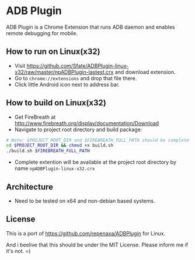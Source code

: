 # ADB Plugin

ADB Plugin is a Chrome Extension that runs ADB daemon and enables remote debugging for mobile.

## How to run on Linux(x32)
- Visit https://github.com/Sfate/ADBPlugin-linux-x32/raw/master/npADBPlugin-lastest.crx and download extension.
- Go to `chrome://extensions` and drop that file there.
- Click little Android icon next to address bar.

## How to build on Linux(x32)
- Get FireBreath at http://www.firebreath.org/display/documentation/Download
- Navigate to project root directory and build package:

```bash
# Note: $PROJECT_ROOT_DIR and $FIREBREATH_FULL_PATH should be complete paths
cd $PROJECT_ROOT_DIR && chmod +x build.sh
./build.sh $FIREBREATH_FULL_PATH
```
- Complete extention will be available at the project root directory by name `npADBPlugin-linux-x32.crx`

## Architecture
- Need to be tested on x64 and non-debian based systems.

## License

This is a port of https://github.com/repenaxa/ADBPlugin for Linux.

And i beelive that this should be under the MIT License.
Please inform me if it's not. =)

